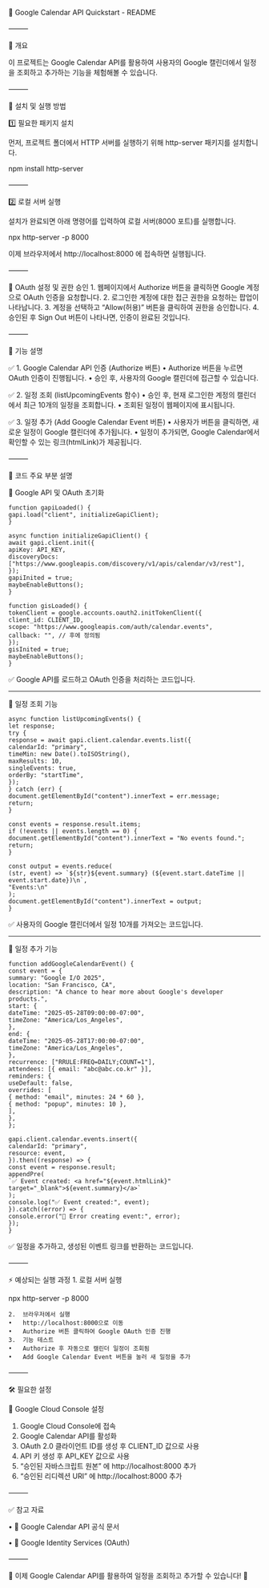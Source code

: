 📌 Google Calendar API Quickstart - README

⸻

📖 개요

이 프로젝트는 Google Calendar API를 활용하여 사용자의 Google 캘린더에서 일정을 조회하고 추가하는 기능을 체험해볼 수 있습니다.

⸻

🚀 설치 및 실행 방법

1️⃣ 필요한 패키지 설치

먼저, 프로젝트 폴더에서 HTTP 서버를 실행하기 위해 http-server 패키지를 설치합니다.

npm install http-server

⸻

2️⃣ 로컬 서버 실행

설치가 완료되면 아래 명령어를 입력하여 로컬 서버(8000 포트)를 실행합니다.

npx http-server -p 8000

이제 브라우저에서 http://localhost:8000 에 접속하면 실행됩니다.

⸻

🔑 OAuth 설정 및 권한 승인 1. 웹페이지에서 Authorize 버튼을 클릭하면 Google 계정으로 OAuth 인증을 요청합니다. 2. 로그인한 계정에 대한 접근 권한을 요청하는 팝업이 나타납니다. 3. 계정을 선택하고 “Allow(허용)” 버튼을 클릭하여 권한을 승인합니다. 4. 승인된 후 Sign Out 버튼이 나타나면, 인증이 완료된 것입니다.

⸻

🎯 기능 설명

✅ 1. Google Calendar API 인증 (Authorize 버튼)
• Authorize 버튼을 누르면 OAuth 인증이 진행됩니다.
• 승인 후, 사용자의 Google 캘린더에 접근할 수 있습니다.

✅ 2. 일정 조회 (listUpcomingEvents 함수)
• 승인 후, 현재 로그인한 계정의 캘린더에서 최근 10개의 일정을 조회합니다.
• 조회된 일정이 웹페이지에 표시됩니다.

✅ 3. 일정 추가 (Add Google Calendar Event 버튼)
• 사용자가 버튼을 클릭하면, 새로운 일정이 Google 캘린더에 추가됩니다.
• 일정이 추가되면, Google Calendar에서 확인할 수 있는 링크(htmlLink)가 제공됩니다.

⸻

📌 코드 주요 부분 설명

🔹 Google API 및 OAuth 초기화

```
function gapiLoaded() {
gapi.load("client", initializeGapiClient);
}

async function initializeGapiClient() {
await gapi.client.init({
apiKey: API_KEY,
discoveryDocs: ["https://www.googleapis.com/discovery/v1/apis/calendar/v3/rest"],
});
gapiInited = true;
maybeEnableButtons();
}

function gisLoaded() {
tokenClient = google.accounts.oauth2.initTokenClient({
client_id: CLIENT_ID,
scope: "https://www.googleapis.com/auth/calendar.events",
callback: "", // 후에 정의됨
});
gisInited = true;
maybeEnableButtons();
}
```

✅ Google API를 로드하고 OAuth 인증을 처리하는 코드입니다.

---

🔹 일정 조회 기능

```
async function listUpcomingEvents() {
let response;
try {
response = await gapi.client.calendar.events.list({
calendarId: "primary",
timeMin: new Date().toISOString(),
maxResults: 10,
singleEvents: true,
orderBy: "startTime",
});
} catch (err) {
document.getElementById("content").innerText = err.message;
return;
}

const events = response.result.items;
if (!events || events.length == 0) {
document.getElementById("content").innerText = "No events found.";
return;
}

const output = events.reduce(
(str, event) => `${str}${event.summary} (${event.start.dateTime || event.start.date})\n`,
"Events:\n"
);
document.getElementById("content").innerText = output;
}
```

✅ 사용자의 Google 캘린더에서 일정 10개를 가져오는 코드입니다.

---

🔹 일정 추가 기능

```
function addGoogleCalendarEvent() {
const event = {
summary: "Google I/O 2025",
location: "San Francisco, CA",
description: "A chance to hear more about Google's developer products.",
start: {
dateTime: "2025-05-28T09:00:00-07:00",
timeZone: "America/Los_Angeles",
},
end: {
dateTime: "2025-05-28T17:00:00-07:00",
timeZone: "America/Los_Angeles",
},
recurrence: ["RRULE:FREQ=DAILY;COUNT=1"],
attendees: [{ email: "abc@abc.co.kr" }],
reminders: {
useDefault: false,
overrides: [
{ method: "email", minutes: 24 * 60 },
{ method: "popup", minutes: 10 },
],
},
};

gapi.client.calendar.events.insert({
calendarId: "primary",
resource: event,
}).then((response) => {
const event = response.result;
appendPre(
`✅ Event created: <a href="${event.htmlLink}" target="_blank">${event.summary}</a>`
);
console.log("✅ Event created:", event);
}).catch((error) => {
console.error("🚨 Error creating event:", error);
});
}
```

✅ 일정을 추가하고, 생성된 이벤트 링크를 반환하는 코드입니다.

⸻

⚡ 예상되는 실행 과정 1. 로컬 서버 실행

npx http-server -p 8000

    2.	브라우저에서 실행
    •	http://localhost:8000으로 이동
    •	Authorize 버튼 클릭하여 Google OAuth 인증 진행
    3.	기능 테스트
    •	Authorize 후 자동으로 캘린더 일정이 조회됨
    •	Add Google Calendar Event 버튼을 눌러 새 일정을 추가

⸻

🛠 필요한 설정

🔹 Google Cloud Console 설정

1. Google Cloud Console에 접속
2. Google Calendar API를 활성화
3. OAuth 2.0 클라이언트 ID를 생성 후 CLIENT_ID 값으로 사용
4. API 키 생성 후 API_KEY 값으로 사용
5. “승인된 자바스크립트 원본” 에 http://localhost:8000 추가
6. “승인된 리디렉션 URI” 에 http://localhost:8000 추가

⸻

✅ 참고 자료

• 📖 Google Calendar API 공식 문서

• 📖 Google Identity Services (OAuth)

⸻

🚀 이제 Google Calendar API를 활용하여 일정을 조회하고 추가할 수 있습니다! 🎉
